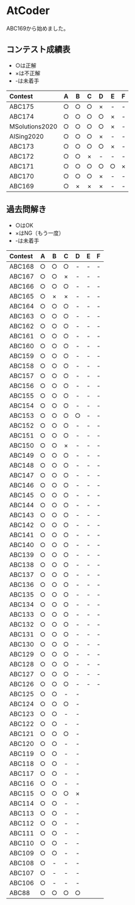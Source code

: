 # AtCoder

ABC169から始めました。

## コンテスト成績表
* ○は正解
* ×は不正解
* -は未着手

| Contest | A | B | C | D | E | F |
| :--- | :---: | :---: | :---: | :---: | :---: | :---: |
| ABC175 | ○ | ○ | ○ | × | - | - |
| ABC174 | ○ | ○ | ○ | ○ | × | - |
| MSolutions2020 | ○ | ○ | ○ | ○ | × | - |
| AISing2020 | ○ | ○ | ○ | × | - | - |
| ABC173 | ○ | ○ | ○ | ○ | × | - |
| ABC172 | ○ | ○ | × | - | - | - |
| ABC171 | ○ | ○ | ○ | ○ | ○ | × |
| ABC170 | ○ | ○ | ○ | × | - | - |
| ABC169 | ○ | × | × | × | - | - |

## 過去問解き
* ○はOK
* ×はNG（もう一度）
* -は未着手

| Contest | A | B | C | D | E | F |
| :--- | :---: | :---: | :---: | :---: | :---: | :---: |
| ABC168 | ○ | ○ | ○ | - | - | - |
| ABC167 | ○ | ○ | × | - | - | - |
| ABC166 | ○ | ○ | ○ | - | - | - |
| ABC165 | ○ | × | × | - | - | - |
| ABC164 | ○ | ○ | ○ | - | - | - |
| ABC163 | ○ | ○ | ○ | - | - | - |
| ABC162 | ○ | ○ | ○ | - | - | - |
| ABC161 | ○ | ○ | ○ | - | - | - |
| ABC160 | ○ | ○ | ○ | - | - | - |
| ABC159 | ○ | ○ | ○ | - | - | - |
| ABC158 | ○ | ○ | ○ | - | - | - |
| ABC157 | ○ | ○ | ○ | - | - | - |
| ABC156 | ○ | ○ | ○ | - | - | - |
| ABC155 | ○ | ○ | ○ | - | - | - |
| ABC154 | ○ | ○ | ○ | - | - | - |
| ABC153 | ○ | ○ | ○ | ○ | - | - |
| ABC152 | ○ | ○ | ○ | - | - | - |
| ABC151 | ○ | ○ | ○ | - | - | - |
| ABC150 | ○ | ○ | × | - | - | - |
| ABC149 | ○ | ○ | ○ | - | - | - |
| ABC148 | ○ | ○ | ○ | - | - | - |
| ABC147 | ○ | ○ | ○ | - | - | - |
| ABC146 | ○ | ○ | ○ | - | - | - |
| ABC145 | ○ | ○ | ○ | - | - | - |
| ABC144 | ○ | ○ | ○ | - | - | - |
| ABC143 | ○ | ○ | ○ | - | - | - |
| ABC142 | ○ | ○ | ○ | - | - | - |
| ABC141 | ○ | ○ | ○ | - | - | - |
| ABC140 | ○ | ○ | ○ | - | - | - |
| ABC139 | ○ | ○ | ○ | - | - | - |
| ABC138 | ○ | ○ | ○ | - | - | - |
| ABC137 | ○ | ○ | ○ | - | - | - |
| ABC136 | ○ | ○ | ○ | - | - | - |
| ABC135 | ○ | ○ | ○ | - | - | - |
| ABC134 | ○ | ○ | ○ | - | - | - |
| ABC133 | ○ | ○ | ○ | - | - | - |
| ABC132 | ○ | ○ | ○ | - | - | - |
| ABC131 | ○ | ○ | ○ | - | - | - |
| ABC130 | ○ | ○ | ○ | - | - | - |
| ABC129 | ○ | ○ | ○ | - | - | - |
| ABC128 | ○ | ○ | ○ | - | - | - |
| ABC127 | ○ | ○ | ○ | - | - | - |
| ABC126 | ○ | ○ | ○ | - | - | - |
| ABC125 | ○ | ○ | - | - |
| ABC124 | ○ | ○ | ○ | - |
| ABC123 | ○ | ○ | - | - |
| ABC122 | ○ | ○ | - | - |
| ABC121 | ○ | ○ | ○ | - |
| ABC120 | ○ | ○ | - | - |
| ABC119 | ○ | ○ | - | - |
| ABC118 | ○ | ○ | - | - |
| ABC117 | ○ | ○ | - | - |
| ABC116 | ○ | ○ | - | - |
| ABC115 | ○ | ○ | ○ | × |
| ABC114 | ○ | ○ | - | - |
| ABC113 | ○ | ○ | - | - |
| ABC112 | ○ | ○ | - | - |
| ABC111 | ○ | ○ | - | - |
| ABC110 | ○ | ○ | - | - |
| ABC109 | ○ | ○ | - | - |
| ABC108 | ○ | - | - | - |
| ABC107 | ○ | - | - | - |
| ABC106 | ○ | - | - | - |
| ABC88 | ○ | ○ | ○ | ○ |
